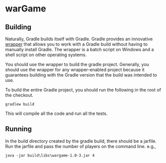 # warGame

## Building

Naturally, Gradle builds itself with Gradle. Gradle provides an innovative [wrapper](https://gradle.org/docs/current/userguide/gradle_wrapper.html) that allows you to work with a Gradle build without having to manually install Gradle. The wrapper is a batch script on Windows and a shell script on other operating systems.

You should use the wrapper to build the gradle project. Generally, you should use the wrapper for any wrapper-enabled project because it guarantees building with the Gradle version that the build was intended to use.

To build the entire Gradle project, you should run the following in the root of the checkout.

    gradlew build

This will compile all the code and run all the tests.

## Running
In the build directory created by the gradle build, there should be a jarfile.  Run the jarfile and pass the number of players on the command line. 
e.g., 

    java -jar build\libs\wargame-1.0-3.jar 4
